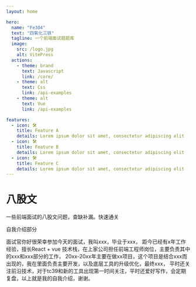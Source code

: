 ```yaml
---
layout: home

hero:
  name: "Fe3O4"
  text: "四氧化三铁"
  tagline: 一个前端面试题题库
  image:
    src: /logo.jpg
    alt: VitePress
  actions:
    - theme: brand
      text: Javascript
      link: /core/
    - theme: alt
      text: Css
      link: /api-examples
    - theme: alt
      text: Vue
      link: /api-examples

features:
  - icon: 🛠️
    title: Feature A
    details: Lorem ipsum dolor sit amet, consectetur adipiscing elit
  - icon: 🛠️
    title: Feature B
    details: Lorem ipsum dolor sit amet, consectetur adipiscing elit
  - icon: 🛠️
    title: Feature C
    details: Lorem ipsum dolor sit amet, consectetur adipiscing elit
---
```




# 八股文

一些前端面试的八股文问题，查缺补漏。快速通关





自我介绍部分


面试官你好很荣幸参加今天的面试，我叫xxx，毕业于xxx，
距今已经有x年工作经验，擅长React + vue 技术栈，在上家公司担任前端工程师岗位，主要负责其中的xxx和xxx部分的工作，
20xx-20xx年主要在做xx项目，这个项目是结合xxx而出现的，我在里面负责主要开发，以及底层工具的升级优化，最终xxx，
平时还关注前沿技术，对于tc39和新的工具出现第一时间关注，平时还爱好写作，会定期复盘，以上就是我的自我介绍，谢谢。
